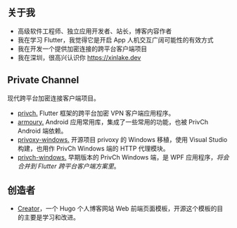 ## 关于我
- 高级软件工程师、独立应用开发者、站长，博客内容作者
- 我在学习 Flutter，我觉得它是开启 App 人机交互广阔可能性的有效方式
- 我在开发一个提供加密连接的跨平台客户端项目
- 我在深圳，很高兴认识你 https://xinlake.dev

## Private Channel
现代跨平台加密连接客户端项目。
- [privch.](https://github.com/xinlake/privch) Flutter 框架的跨平台加密 VPN 客户端应用程序。
- [armoury.](https://github.com/xinlake/armoury) Android 应用常用库，集成了一些常用的功能，也被 PrivCh Android 端依赖。
- [privoxy-windows.](https://github.com/xinlake/privoxy-windows) 开源项目 privoxy 的 Windows 移植，使用 Visual Studio 构建，也用作 PrivCh Windows 端的 HTTP 代理模块。
- [privch-windows.](https://github.com/xinlake/privch-windows) 早期版本的 PrivCh Windows 端，是 WPF 应用程序，*将会合并到 Flutter 跨平台客户端方案里*。

## 创造者
- [Creator](https://github.com/xinlake/creator)，一个 Hugo 个人博客网站 Web 前端页面模板，开源这个模板的目的主要是学习和改进。

<!--
- 🔭 I’m currently working on ...
- 🌱 I’m currently learning ...
- 👯 I’m looking to collaborate on ...
- 🤔 I’m looking for help with ...
- 💬 Ask me about ...
- 📫 How to reach me: ...
- 😄 Pronouns: ...
- ⚡ Fun fact: ...
-->
